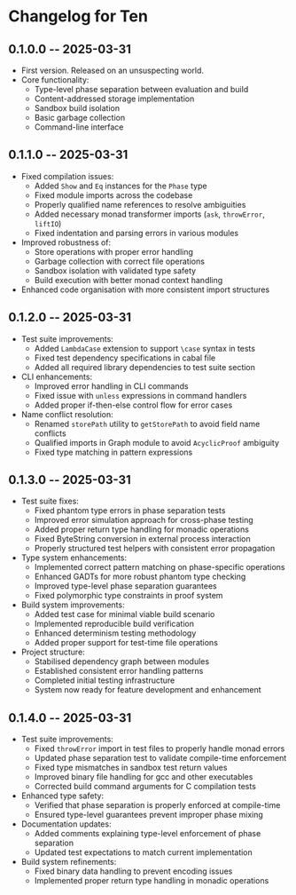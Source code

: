 # Changelog for Ten

## 0.1.0.0 -- 2025-03-31

* First version. Released on an unsuspecting world.
* Core functionality:
  * Type-level phase separation between evaluation and build
  * Content-addressed storage implementation
  * Sandbox build isolation
  * Basic garbage collection
  * Command-line interface

## 0.1.1.0 -- 2025-03-31

* Fixed compilation issues:
  * Added `Show` and `Eq` instances for the `Phase` type
  * Fixed module imports across the codebase
  * Properly qualified name references to resolve ambiguities
  * Added necessary monad transformer imports (`ask`, `throwError`, `liftIO`)
  * Fixed indentation and parsing errors in various modules
* Improved robustness of:
  * Store operations with proper error handling
  * Garbage collection with correct file operations
  * Sandbox isolation with validated type safety
  * Build execution with better monad context handling
* Enhanced code organisation with more consistent import structures

## 0.1.2.0 -- 2025-03-31

* Test suite improvements:
  * Added `LambdaCase` extension to support `\case` syntax in tests
  * Fixed test dependency specifications in cabal file
  * Added all required library dependencies to test suite section
* CLI enhancements:
  * Improved error handling in CLI commands
  * Fixed issue with `unless` expressions in command handlers
  * Added proper if-then-else control flow for error cases
* Name conflict resolution:
  * Renamed `storePath` utility to `getStorePath` to avoid field name conflicts
  * Qualified imports in Graph module to avoid `AcyclicProof` ambiguity
  * Fixed type matching in pattern expressions

## 0.1.3.0 -- 2025-03-31

* Test suite fixes:
  * Fixed phantom type errors in phase separation tests
  * Improved error simulation approach for cross-phase testing
  * Added proper return type handling for monadic operations
  * Fixed ByteString conversion in external process interaction
  * Properly structured test helpers with consistent error propagation
* Type system enhancements:
  * Implemented correct pattern matching on phase-specific operations
  * Enhanced GADTs for more robust phantom type checking
  * Improved type-level phase separation guarantees
  * Fixed polymorphic type constraints in proof system
* Build system improvements:
  * Added test case for minimal viable build scenario
  * Implemented reproducible build verification
  * Enhanced determinism testing methodology
  * Added proper support for test-time file operations
* Project structure:
  * Stabilised dependency graph between modules
  * Established consistent error handling patterns
  * Completed initial testing infrastructure
  * System now ready for feature development and enhancement

## 0.1.4.0 -- 2025-03-31

* Test suite improvements:
  * Fixed `throwError` import in test files to properly handle monad errors
  * Updated phase separation test to validate compile-time enforcement
  * Fixed type mismatches in sandbox test return values
  * Improved binary file handling for gcc and other executables
  * Corrected build command arguments for C compilation tests
* Enhanced type safety:
  * Verified that phase separation is properly enforced at compile-time
  * Ensured type-level guarantees prevent improper phase mixing
* Documentation updates:
  * Added comments explaining type-level enforcement of phase separation
  * Updated test expectations to match current implementation
* Build system refinements:
  * Fixed binary data handling to prevent encoding issues
  * Implemented proper return type handling in monadic operations
